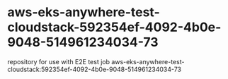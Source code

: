 # aws-eks-anywhere-test-cloudstack-592354ef-4092-4b0e-9048-514961234034-73
repository for use with E2E test job aws-eks-anywhere-test-cloudstack:592354ef-4092-4b0e-9048-514961234034-73
